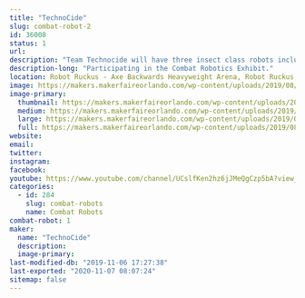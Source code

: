```yaml
---
title: "TechnoCide"
slug: combat-robot-2
id: 36008
status: 1
url: 
description: "Team Technocide will have three insect class robots including \"Venom\", \"Recon\" and \"KRAWL\"."
description-long: "Participating in the Combat Robotics Exhibit."
location: Robot Ruckus - Axe Backwards Heavyweight Arena, Robot Ruckus - Small Arena
image: https://makers.makerfaireorlando.com/wp-content/uploads/2019/08/Technocide-Banner-Black-x720-1024x288.jpg
image-primary:
  thumbnail: https://makers.makerfaireorlando.com/wp-content/uploads/2019/08/Technocide-Banner-Black-x720-150x150.jpg
  medium: https://makers.makerfaireorlando.com/wp-content/uploads/2019/08/Technocide-Banner-Black-x720-300x84.jpg
  large: https://makers.makerfaireorlando.com/wp-content/uploads/2019/08/Technocide-Banner-Black-x720-1024x288.jpg
  full: https://makers.makerfaireorlando.com/wp-content/uploads/2019/08/Technocide-Banner-Black-x720.jpg
website: 
email: 
twitter: 
instagram: 
facebook: 
youtube: https://www.youtube.com/channel/UCslfKen2hz6jJMeQgCzp5bA?view_as=subscriber
categories:
  - id: 284
    slug: combat-robots
    name: Combat Robots
combat-robot: 1
maker:
  name: "TechnoCide"
  description:
  image-primary: 
last-modified-db: "2019-11-06 17:27:38"
last-exported: "2020-11-07 08:07:24"
sitemap: false
---
```

